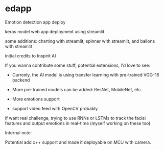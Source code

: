 # edapp
Emotion detection app deploy


keras model web app deployment using streamlit

some additions: charting with streamlit, spinner with streamlit, and ballons with streamlit

initial credits to Inspirit AI

If you wanna contribute some stuff, potential extensions, I'd love to see:

  - Currenly, the AI model is using transfer learning with pre-trained VGG-16 backend
  
  - More pre-trained models can be added: ResNet, MobileNet, etc.
  
  - More emotions support
  
  - support video feed with OpenCV probably
  
  if want real challenge, trying to use RNNs or LSTMs to track the facial features and output emotions in real-time (myself working on these too)
  
Internal note:

Potential add c++ support and made it deployable on MCU with camera.


